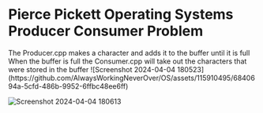 <h1>Pierce Pickett Operating Systems Producer Consumer Problem</h1>
<bl>
The Producer.cpp makes a character and adds it to the buffer until it is full 
  <bl>
When the buffer is full the Consumer.cpp will take out the characters that were stored in the buffer
![Screenshot 2024-04-04 180523](https://github.com/AlwaysWorkingNeverOver/OS/assets/115910495/6840694a-5cfd-486b-9952-6ffbc48ee6ff)

![Screenshot 2024-04-04 180613](https://github.com/AlwaysWorkingNeverOver/OS/assets/115910495/606b9724-ac8c-4cf3-94e1-36bc3572f4d4)
